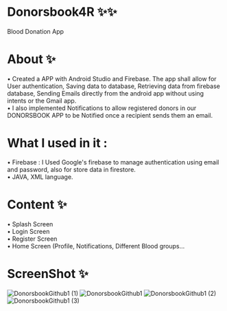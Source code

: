 # Donorsbook4R ✨✨
Blood Donation App
# About ✨
• Created a APP with Android Studio and Firebase. The app shall allow for User
 authentication, Saving data to database,   Retrieving data from firebase database, Sending Emails
 directly from the android app without using intents or the Gmail app.\
• I also implemented Notifications to allow registered donors in our DONORSBOOK APP to be Notified
  once a recipient sends them an email.
  
  # What I used in it :
• Firebase : I Used Google's firebase to manage authentication using email and password, also for store data in firestore.\
• JAVA, XML language.
  
 # Content ✨
• Splash Screen\
• Login Screen\
• Register Screen\
• Home Screen (Profile, Notifications, Different Blood groups...



# ScreenShot ✨
![DonorsbookGithub1 (1)](https://user-images.githubusercontent.com/91657594/210101908-a776f17d-f1c2-4438-a9c0-8fc13ec59eed.jpg)
![DonorsbookGithub1](https://user-images.githubusercontent.com/91657594/210101933-d2b93851-b377-4130-80ce-163e20758ae5.jpg)
![DonorsbookGithub1 (2)](https://user-images.githubusercontent.com/91657594/210101943-c22a40f2-177d-4894-80ab-8bd2daae810a.jpg)
![DonorsbookGithub1 (3)](https://user-images.githubusercontent.com/91657594/210101968-06658a5f-35bf-433e-817e-379347b12ce5.jpg)

